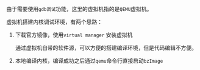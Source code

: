 由于需要使用`gdb调试`功能，这里的虚拟机指的是`QEMU`虚拟机。

虚拟机搭建内核调试环境，有两个思路：

1. 下载官方镜像，使用`virtual manager` 安装虚拟机

   通过虚拟机自带的软件源，可以方便的搭建编译环境，但是代码编辑不方便。

2. 本地编译内核，编译成功之后通过`qemu`命令行直接启动`bzImage`







